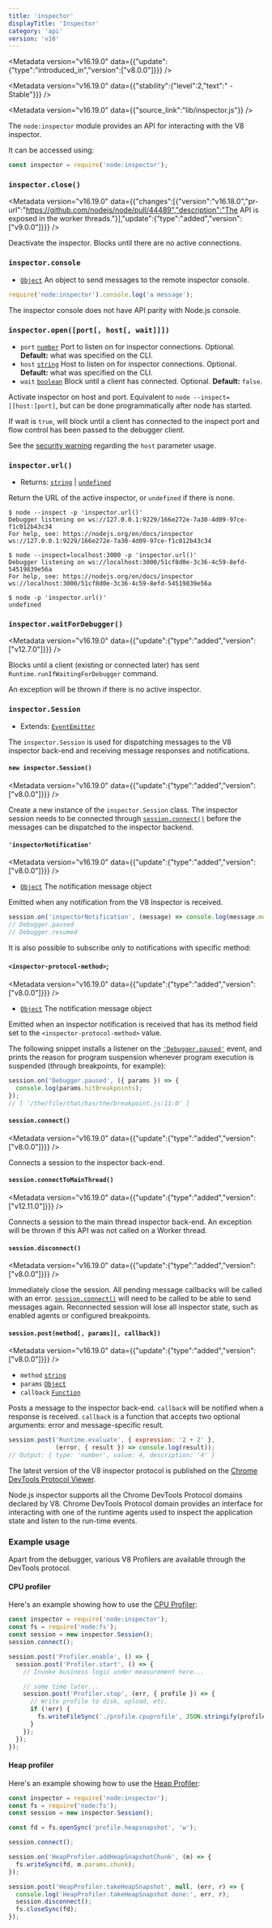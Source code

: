 ```yaml
---
title: 'inspector'
displayTitle: 'Inspector'
category: 'api'
version: 'v16'
---
```


<Metadata version="v16.19.0" data={{"update":{"type":"introduced_in","version":["v8.0.0"]}}} />

<Metadata version="v16.19.0" data={{"stability":{"level":2,"text":" - Stable"}}} />

<Metadata version="v16.19.0" data={{"source_link":"lib/inspector.js"}} />

The `node:inspector` module provides an API for interacting with the V8
inspector.

It can be accessed using:

```js
const inspector = require('node:inspector');
```

### <DataTag tag="M" /> `inspector.close()`

<Metadata version="v16.19.0" data={{"changes":[{"version":"v16.18.0","pr-url":"https://github.com/nodejs/node/pull/44489","description":"The API is exposed in the worker threads."}],"update":{"type":"added","version":["v9.0.0"]}}} />

Deactivate the inspector. Blocks until there are no active connections.

### <DataTag tag="M" /> `inspector.console`

* [`Object`](https://developer.mozilla.org/en-US/docs/Web/JavaScript/Reference/Global_Objects/Object) An object to send messages to the remote inspector console.

```js
require('node:inspector').console.log('a message');
```

The inspector console does not have API parity with Node.js
console.

### <DataTag tag="M" /> `inspector.open([port[, host[, wait]]])`

* `port` [`number`](https://developer.mozilla.org/en-US/docs/Web/JavaScript/Data_structures#Number_type) Port to listen on for inspector connections. Optional.
  **Default:** what was specified on the CLI.
* `host` [`string`](https://developer.mozilla.org/en-US/docs/Web/JavaScript/Data_structures#String_type) Host to listen on for inspector connections. Optional.
  **Default:** what was specified on the CLI.
* `wait` [`boolean`](https://developer.mozilla.org/en-US/docs/Web/JavaScript/Data_structures#Boolean_type) Block until a client has connected. Optional.
  **Default:** `false`.

Activate inspector on host and port. Equivalent to
`node --inspect=[[host:]port]`, but can be done programmatically after node has
started.

If wait is `true`, will block until a client has connected to the inspect port
and flow control has been passed to the debugger client.

See the [security warning][] regarding the `host`
parameter usage.

### <DataTag tag="M" /> `inspector.url()`

* Returns: [`string`](https://developer.mozilla.org/en-US/docs/Web/JavaScript/Data_structures#String_type) | [`undefined`](https://developer.mozilla.org/en-US/docs/Web/JavaScript/Data_structures#Undefined_type)

Return the URL of the active inspector, or `undefined` if there is none.

```console
$ node --inspect -p 'inspector.url()'
Debugger listening on ws://127.0.0.1:9229/166e272e-7a30-4d09-97ce-f1c012b43c34
For help, see: https://nodejs.org/en/docs/inspector
ws://127.0.0.1:9229/166e272e-7a30-4d09-97ce-f1c012b43c34

$ node --inspect=localhost:3000 -p 'inspector.url()'
Debugger listening on ws://localhost:3000/51cf8d0e-3c36-4c59-8efd-54519839e56a
For help, see: https://nodejs.org/en/docs/inspector
ws://localhost:3000/51cf8d0e-3c36-4c59-8efd-54519839e56a

$ node -p 'inspector.url()'
undefined
```

### <DataTag tag="M" /> `inspector.waitForDebugger()`

<Metadata version="v16.19.0" data={{"update":{"type":"added","version":["v12.7.0"]}}} />

Blocks until a client (existing or connected later) has sent
`Runtime.runIfWaitingForDebugger` command.

An exception will be thrown if there is no active inspector.

### <DataTag tag="C" /> `inspector.Session`

* Extends: [`EventEmitter`](/api/events#eventemitter)

The `inspector.Session` is used for dispatching messages to the V8 inspector
back-end and receiving message responses and notifications.

#### <DataTag tag="M" /> `new inspector.Session()`

<Metadata version="v16.19.0" data={{"update":{"type":"added","version":["v8.0.0"]}}} />

Create a new instance of the `inspector.Session` class. The inspector session
needs to be connected through [`session.connect()`][] before the messages
can be dispatched to the inspector backend.

#### <DataTag tag="E" /> `'inspectorNotification'`

<Metadata version="v16.19.0" data={{"update":{"type":"added","version":["v8.0.0"]}}} />

* [`Object`](https://developer.mozilla.org/en-US/docs/Web/JavaScript/Reference/Global_Objects/Object) The notification message object

Emitted when any notification from the V8 Inspector is received.

```js
session.on('inspectorNotification', (message) => console.log(message.method));
// Debugger.paused
// Debugger.resumed
```

It is also possible to subscribe only to notifications with specific method:

#### <DataTag tag="E" /> `<inspector-protocol-method>`;

<Metadata version="v16.19.0" data={{"update":{"type":"added","version":["v8.0.0"]}}} />

* [`Object`](https://developer.mozilla.org/en-US/docs/Web/JavaScript/Reference/Global_Objects/Object) The notification message object

Emitted when an inspector notification is received that has its method field set
to the `<inspector-protocol-method>` value.

The following snippet installs a listener on the [`'Debugger.paused'`][]
event, and prints the reason for program suspension whenever program
execution is suspended (through breakpoints, for example):

```js
session.on('Debugger.paused', ({ params }) => {
  console.log(params.hitBreakpoints);
});
// [ '/the/file/that/has/the/breakpoint.js:11:0' ]
```

#### <DataTag tag="M" /> `session.connect()`

<Metadata version="v16.19.0" data={{"update":{"type":"added","version":["v8.0.0"]}}} />

Connects a session to the inspector back-end.

#### <DataTag tag="M" /> `session.connectToMainThread()`

<Metadata version="v16.19.0" data={{"update":{"type":"added","version":["v12.11.0"]}}} />

Connects a session to the main thread inspector back-end. An exception will
be thrown if this API was not called on a Worker thread.

#### <DataTag tag="M" /> `session.disconnect()`

<Metadata version="v16.19.0" data={{"update":{"type":"added","version":["v8.0.0"]}}} />

Immediately close the session. All pending message callbacks will be called
with an error. [`session.connect()`][] will need to be called to be able to send
messages again. Reconnected session will lose all inspector state, such as
enabled agents or configured breakpoints.

#### <DataTag tag="M" /> `session.post(method[, params][, callback])`

<Metadata version="v16.19.0" data={{"update":{"type":"added","version":["v8.0.0"]}}} />

* `method` [`string`](https://developer.mozilla.org/en-US/docs/Web/JavaScript/Data_structures#String_type)
* `params` [`Object`](https://developer.mozilla.org/en-US/docs/Web/JavaScript/Reference/Global_Objects/Object)
* `callback` [`Function`](https://developer.mozilla.org/en-US/docs/Web/JavaScript/Reference/Global_Objects/Function)

Posts a message to the inspector back-end. `callback` will be notified when
a response is received. `callback` is a function that accepts two optional
arguments: error and message-specific result.

```js
session.post('Runtime.evaluate', { expression: '2 + 2' },
             (error, { result }) => console.log(result));
// Output: { type: 'number', value: 4, description: '4' }
```

The latest version of the V8 inspector protocol is published on the
[Chrome DevTools Protocol Viewer][].

Node.js inspector supports all the Chrome DevTools Protocol domains declared
by V8. Chrome DevTools Protocol domain provides an interface for interacting
with one of the runtime agents used to inspect the application state and listen
to the run-time events.

### Example usage

Apart from the debugger, various V8 Profilers are available through the DevTools
protocol.

#### CPU profiler

Here's an example showing how to use the [CPU Profiler][]:

```js
const inspector = require('node:inspector');
const fs = require('node:fs');
const session = new inspector.Session();
session.connect();

session.post('Profiler.enable', () => {
  session.post('Profiler.start', () => {
    // Invoke business logic under measurement here...

    // some time later...
    session.post('Profiler.stop', (err, { profile }) => {
      // Write profile to disk, upload, etc.
      if (!err) {
        fs.writeFileSync('./profile.cpuprofile', JSON.stringify(profile));
      }
    });
  });
});
```

#### Heap profiler

Here's an example showing how to use the [Heap Profiler][]:

```js
const inspector = require('node:inspector');
const fs = require('node:fs');
const session = new inspector.Session();

const fd = fs.openSync('profile.heapsnapshot', 'w');

session.connect();

session.on('HeapProfiler.addHeapSnapshotChunk', (m) => {
  fs.writeSync(fd, m.params.chunk);
});

session.post('HeapProfiler.takeHeapSnapshot', null, (err, r) => {
  console.log('HeapProfiler.takeHeapSnapshot done:', err, r);
  session.disconnect();
  fs.closeSync(fd);
});
```

[CPU Profiler]: https://chromedevtools.github.io/devtools-protocol/v8/Profiler
[Chrome DevTools Protocol Viewer]: https://chromedevtools.github.io/devtools-protocol/v8/
[Heap Profiler]: https://chromedevtools.github.io/devtools-protocol/v8/HeapProfiler
[`'Debugger.paused'`]: https://chromedevtools.github.io/devtools-protocol/v8/Debugger#event-paused
[`session.connect()`]: #sessionconnect
[security warning]: /api/v16/cli#warning-binding-inspector-to-a-public-ipport-combination-is-insecure
